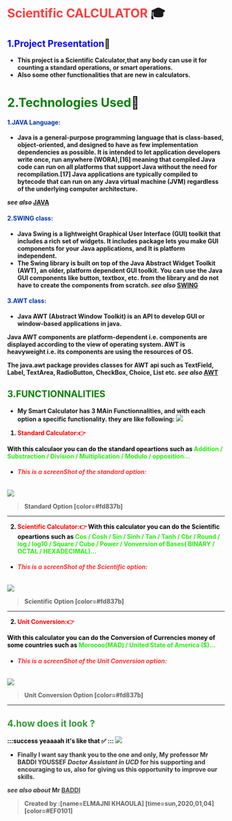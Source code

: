 # <strong style="color:#fd0f0f; opacity: 0.80">Scientific CALCULATOR</strong> :mortar_board:
## <span style="color:blue "> 1.Project Presentation</span>:paperclip:
* <strong style="color:dark">This project is a Scientific Calculator,that any body can use it for counting a standard operations, or smart operations.
* <strong style="color:dark">Also some other functionalities that are new in calculators.

# <span style="color:green">2.Technologies Used</span>:pushpin:
 #### <span style="color:#0036ad"> 1.JAVA Language:</span>
 * <strong style="color:dark">Java is a general-purpose programming language that is class-based, object-oriented, and designed to have as few implementation dependencies as possible. It is intended to let application developers write once, run anywhere (WORA),[16] meaning that compiled Java code can run on all platforms that support Java without the need for recompilation.[17] Java applications are typically compiled to bytecode that can run on any Java virtual machine (JVM) regardless of the underlying computer architecture.

*see also* [JAVA](https://en.wikipedia.org/wiki/Java_(programming_language))
#### <span style="color:#0036ad"> 2.SWING class:</span>
 * <strong style="color:dark">Java Swing is a lightweight Graphical User Interface (GUI) toolkit that includes a rich set of widgets. It includes package lets you make GUI components for your Java applications, and It is platform independent.
 * <strong style="color:dark">The Swing library is built on top of the Java Abstract Widget Toolkit (AWT), an older, platform dependent GUI toolkit. You can use the Java GUI components like button, textbox, etc. from the library and do not have to create the components from scratch.
*see also* [SWING](https://docs.oracle.com/javase/7/docs/api/javax/swing/package-summary.html)
#### <span style="color:#0036ad"> 3.AWT class:</span>
 * <strong style="color:dark">Java AWT (Abstract Window Toolkit) is an API to develop GUI or window-based applications in java.

Java AWT components are platform-dependent i.e. components are displayed according to the view of operating system. AWT is heavyweight i.e. its components are using the resources of OS.

The java.awt package provides classes for AWT api such as TextField, Label, TextArea, RadioButton, CheckBox, Choice, List etc.
*see also* [AWT](https://docs.oracle.com/javase/7/docs/api/java/awt/package-summary.html)

 ## <span style="color:green ">3.FUNCTIONNALITIES</span>
*  My Smart Calculator has 3 MAin Functionnalities, and with each option a specific functionality.
they are like following:
![](https://i.imgur.com/PpyV98n.jpg)

1.  <strong style="color:red"> Standard Calculator::point_right:

<strong style="color:#050505">With this calculaor you can do the standard opeartions such as <span style="color:#25ed0e"> Addition / Substraction / Division / Multiplication / Modulo / opposition... </span>
 * ###### <strong style="color:red; opacity: 0.80">This is a screenShot of the standard option: </strong>
![](https://i.imgur.com/QSdStIS.png)

 > Standard Option [color=#fd837b]
  ---
  2.  <strong style="color:red"> Scientific Calculator::point_right:
  <strong style="color:#050505">With this calculator you can do the Scientific opeartions such as <span style="color:#25ed0e"> Cos / Cosh / Sin / Sinh / Tan / Tanh / Cbr / Round / log / log10 / Square / Cube / Power / Vonversion of Bases( BINARY / OCTAL / HEXADECIMAL)... </span>
  * ###### <strong style="color:red; opacity: 0.80">This is a screenShot of the Scientific option: </strong>
![](https://i.imgur.com/fm1eWv4.png)


 > Scientific Option [color=#fd837b]
  ---
  2.  <strong style="color:red"> Unit Conversion::point_right:
  
 <strong style="color:#050505">With this calculator you can do the Conversion of Currencies money of some countries such as<span style="color:#25ed0e"> Morocoo(MAD) / United State of America ($)... </span>
  * ###### <strong style="color:red; opacity: 0.80">This is a screenShot of the Unit Conversion option: </strong>
![](https://i.imgur.com/npIsZpD.png)


 > Unit Conversion Option [color=#fd837b]
  ---
 


 ## <strong style="color: green; opacity: 0.80" >4.how does it look ?</strong>
 
:::success
yeaaaah it's like that :white_check_mark: 
:::
![](https://i.imgur.com/pIomE4m.png)

* <strong style="color: dark ; opacity: 0.80">Finally I want say thank you to the one and only, My professor Mr BADDI YOUSSEF *Doctor Assistant in UCD* for his supporting  and encouraging to us, also for giving us this opportunity to improve our skills.

*see also about* Mr [BADDI](https://ma.linkedin.com/in/youssefbaddi/fr)
</strong>

> Created by :[name=ELMAJNI KHAOULA]
[time=sun,2020,01,04][color=#EF0101]